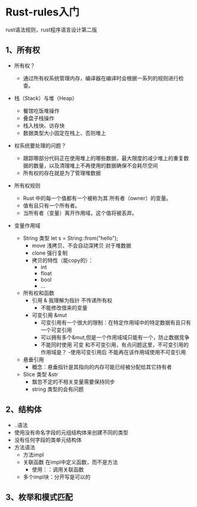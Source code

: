 # Rust-rules入门
rust语法规则，rust程序语言设计第二版
## 1、所有权
+ 所有权？
  - 通过所有权系统管理内存，编译器在编译时会根据一系列的规则进行检查。

+ 栈（Stack）与堆（Heap）
  - 餐馆吃饭堆操作
  - 叠盘子栈操作
  - 栈入栈快、访存快
  - 数据类型大小固定在栈上、否则堆上
+ 权系统要处理的问题？
  - 跟踪哪部分代码正在使用堆上的哪些数据，最大限度的减少堆上的重复数据的数量，以及清理堆上不再使用的数据确保不会耗尽空间
  - 所有权的存在就是为了管理堆数据
+ 所有权规则
  - Rust 中的每一个值都有一个被称为其 所有者（owner）的变量。
  - 值有且只有一个所有者。
  - 当所有者（变量）离开作用域，这个值将被丢弃。
+ 变量作用域
  - String 类型 let s = String::from("hello");
    - move 浅拷贝、不会自动深拷贝 对于堆数据
    - clone 强行复制
    - 拷贝的特性（能copy的）：
      - int
      - float
      - bool
      - ...
  - 所有权和函数
    - 引用 & 我理解为指针 不传递所有权
      - 不能修改借来的变量
    - 可变引用 &mut
      - 可变引用有一个很大的限制：在特定作用域中的特定数据有且只有一个可变引用
      - 可以拥有多个&mut,但是一个作用域域只能有一个，防止数据竞争
      - 不能同时使用 可变 和不可变引用，有点问题这里，不可变引用的作用域是？
        -使用可变引用后 不能再在该作用域使用不可变引用
  - 悬垂引用
    - 概念：悬垂指针是其指向的内存可能已经被分配给其它持有者
  - Slice 类型 &str
    - 飘忽不定的不相关变量需要保持同步
    - string 类型的会有问题
## 2、结构体
  - ..语法
  - 使用没有命名字段的元组结构体来创建不同的类型
  - 没有任何字段的类单元结构体
  - 方法语法
    - 方法impl
    - 关联函数 在impl中定义函数，而不是方法
      - 使用：：调用关联函数
    - 多个impl块：分开写是可以的
## 3、枚举和模式匹配
  
